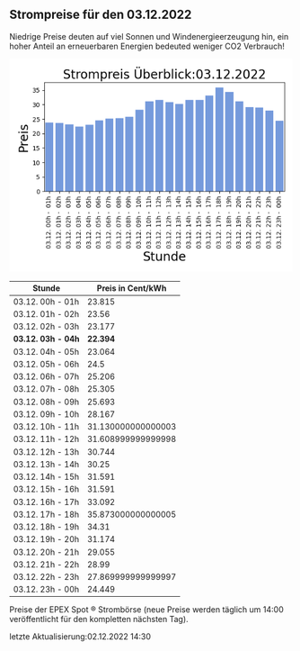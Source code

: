 
## Strompreise für den 03.12.2022

Niedrige Preise deuten auf viel Sonnen und Windenergieerzeugung hin, ein hoher Anteil an erneuerbaren Energien bedeuted weniger CO2 Verbrauch!

![Strompreis übersicht](imgs/strompreis_uebersicht.png)

| Stunde | Preis in Cent/kWh |
|---|---|
| 03.12. 00h -  01h | 23.815 | 
| 03.12. 01h -  02h | 23.56 | 
| 03.12. 02h -  03h | 23.177 | 
| **03.12. 03h -  04h** | **22.394** | 
| 03.12. 04h -  05h | 23.064 | 
| 03.12. 05h -  06h | 24.5 | 
| 03.12. 06h -  07h | 25.206 | 
| 03.12. 07h -  08h | 25.305 | 
| 03.12. 08h -  09h | 25.693 | 
| 03.12. 09h -  10h | 28.167 | 
| 03.12. 10h -  11h | 31.130000000000003 | 
| 03.12. 11h -  12h | 31.608999999999998 | 
| 03.12. 12h -  13h | 30.744 | 
| 03.12. 13h -  14h | 30.25 | 
| 03.12. 14h -  15h | 31.591 | 
| 03.12. 15h -  16h | 31.591 | 
| 03.12. 16h -  17h | 33.092 | 
| 03.12. 17h -  18h | 35.873000000000005 | 
| 03.12. 18h -  19h | 34.31 | 
| 03.12. 19h -  20h | 31.174 | 
| 03.12. 20h -  21h | 29.055 | 
| 03.12. 21h -  22h | 28.99 | 
| 03.12. 22h -  23h | 27.869999999999997 | 
| 03.12. 23h -  00h | 24.449 | 

Preise der EPEX Spot ® Strombörse (neue Preise werden täglich um 14:00 veröffentlicht für den kompletten nächsten Tag).

letzte Aktualisierung:02.12.2022 14:30